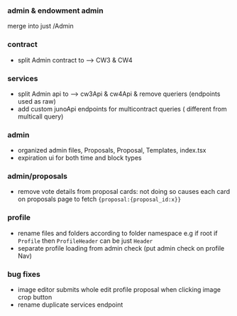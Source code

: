 ### admin & endowment admin

merge into just /Admin

### contract

- split Admin contract to --> CW3 & CW4

### services

- split Admin api to --> cw3Api & cw4Api & remove queriers (endpoints used as raw)
- add custom junoApi endpoints for multicontract queries ( different from multicall query)

### admin

- organized admin files, Proposals, Proposal, Templates, index.tsx
- expiration ui for both time and block types

### admin/proposals

- remove vote details from proposal cards: not doing so causes each card on proposals page to fetch `{proposal:{proposal_id:x}}`

### profile

- rename files and folders according to folder namespace e.g if root if `Profile` then `ProfileHeader` can be just `Header`
- separate profile loading from admin check (put admin check on profile Nav)

### bug fixes

- image editor submits whole edit profile proposal when clicking image crop button
- rename duplicate services endpoint
